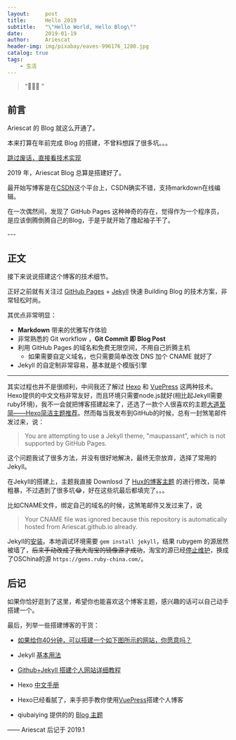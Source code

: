 ```yaml
---
layout:     post
title:      Hello 2019
subtitle:   "\"Hello World, Hello Blog\""
date:       2019-01-19
author:     Ariescat
header-img: img/pixabay/eaves-996176_1280.jpg
catalog: true
tags:
    - 生活
---
```


> “🙉🙉🙉 ”


## 前言

Ariescat 的 Blog 就这么开通了。

本来打算在年前完成 Blog 的搭建，不曾料想踩了很多坑。。。

[跳过废话，直接看技术实现 ](#build) 

2019 年，Ariescat Blog 总算是搭建好了。

最开始写博客是在[CSDN](https://blog.csdn.net/PingXiaoGai)这个平台上，CSDN确实不错，支持markdown在线编辑。

在一次偶然间，发现了 GitHub Pages 这种神奇的存在，觉得作为一个程序员，是应该倒腾倒腾自己的Blog，于是乎就开始了撸起袖子干了。

<p id = "build"></p>
---

## 正文

接下来说说搭建这个博客的技术细节。  

正好之前就有关注过 [GitHub Pages](https://pages.github.com/) + [Jekyll](http://jekyllrb.com/) 快速 Building Blog 的技术方案，非常轻松时尚。

其优点非常明显：

* **Markdown** 带来的优雅写作体验
* 非常熟悉的 Git workflow ，**Git Commit 即 Blog Post**
* 利用 GitHub Pages 的域名和免费无限空间，不用自己折腾主机
	* 如果需要自定义域名，也只需要简单改改 DNS 加个 CNAME 就好了 
* Jekyll 的自定制非常容易，基本就是个模版引擎



---

其实过程也并不是很顺利，中间我还了解过 [Hexo](https://hexo.io/zh-cn/) 和 [VuePress](http://caibaojian.com/vuepress/guide/) 这两种技术。Hexo提供的中文文档非常友好，而且环境只需要node.js就好(相比起Jekyll需要ruby环境)，我不一会就把博客搭建起来了，还选了一款个人很喜欢的主题[大道至简——Hexo简洁主题推荐](https://www.haomwei.com/technology/maupassant-hexo.html)。然而每当我发布到GitHub的时候，总有一封煞笔邮件发过来，说：
> You are attempting to use a Jekyll theme, "maupassant", which is not supported by GitHub Pages.

这个问题我试了很多方法，并没有很好地解决，最终无奈放弃，选择了常用的Jekyll。

在Jekyll的搭建上，主题我直接 Downlosd 了 [Hux的博客主题](https://huangxuan.me/) 的进行修改，简单粗暴，不过遇到了很多坑😂，好在这些坑最后都填完了。。。

比如CNAME文件，绑定自己的域名的时候，这煞笔邮件又发过来了，说
> Your CNAME file was ignored because this repository is automatically hosted from Ariescat.github.io already. 

Jekyll的[安装](https://segmentfault.com/a/1190000010195733)。本地调试环境需要 `gem install jekyll`，结果 rubygem 的源居然被墙了，~~后来手动改成了我大淘宝的镜像源才成功~~，淘宝的源已经[停止维护](https://ruby.taobao.org/)，换成了OSChina的源 `https://gems.ruby-china.com/`。


## 后记

如果你恰好逛到了这里，希望你也能喜欢这个博客主题，感兴趣的话可以自己动手搭建一个。

最后，列举一些搭建博客的干货：

* [如果给你40分钟，可以搭建一个如下图所示的网站，你愿意吗？](https://blog.csdn.net/superjimmy/article/details/51626842)

* Jekyll [基本用法](https://www.jekyll.com.cn/docs/usage/)

* [Github+Jekyll 搭建个人网站详细教程](https://www.jianshu.com/p/9f71e260925d)

* Hexo [中文手册](https://hexo.io/zh-cn/)

* Hexo已经看腻了，来手把手教你使用[VuePress](https://www.jb51.net/article/138946.htm)搭建个人博客

* qiubaiying 提供的的 [Blog 主题](https://github.com/qiubaiying/qiubaiying.github.io)

—— Ariescat 后记于 2019.1


